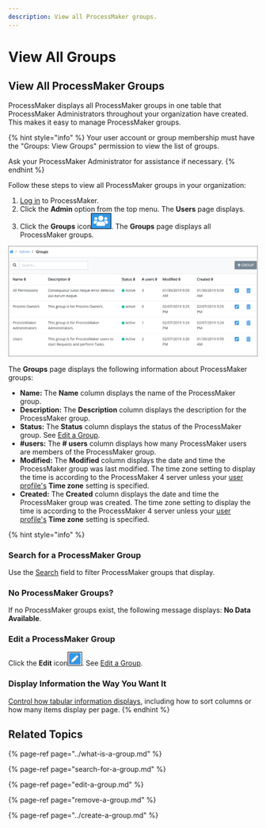 ```yaml
---
description: View all ProcessMaker groups.
---
```


# View All Groups

## View All ProcessMaker Groups <a id="view-all-scripts"></a>

ProcessMaker displays all ProcessMaker groups in one table that ProcessMaker Administrators throughout your organization have created. This makes it easy to manage ProcessMaker groups.

{% hint style="info" %}
Your user account or group membership must have the "Groups: View Groups" permission to view the list of groups.

Ask your ProcessMaker Administrator for assistance if necessary.
{% endhint %}

Follow these steps to view all ProcessMaker groups in your organization:

1. [Log in](../../../using-processmaker/log-in.md#log-in) to ProcessMaker.
2. Click the **Admin** option from the top menu. The **Users** page displays.
3. Click the **Groups** icon![](../../../.gitbook/assets/groups-icon-admin.png). The **Groups** page displays all ProcessMaker groups.

![&quot;Groups&quot; page displays all groups in your organization](../../../.gitbook/assets/groups-page-admin.png)

The **Groups** page displays the following information about ProcessMaker groups:

* **Name:** The **Name** column displays the name of the ProcessMaker group.
* **Description:** The **Description** column displays the description for the ProcessMaker group.
* **Status:** The **Status** column displays the status of the ProcessMaker group. See [Edit a Group](edit-a-group.md).
* **\#users:** The **\# users** column displays how many ProcessMaker users are members of the ProcessMaker group.
* **Modified:** The **Modified** column displays the date and time the ProcessMaker group was last modified. The time zone setting to display the time is according to the ProcessMaker 4 server unless your [user profile's](../../../using-processmaker/profile-settings.md#change-your-profile-settings) **Time zone** setting is specified.
* **Created:** The **Created** column displays the date and time the ProcessMaker group was created. The time zone setting to display the time is according to the ProcessMaker 4 server unless your [user profile's](../../../using-processmaker/profile-settings.md#change-your-profile-settings) **Time zone** setting is specified.

{% hint style="info" %}
### Search for a ProcessMaker Group

Use the [Search](search-for-a-group.md#search-for-a-processmaker-group) field to filter ProcessMaker groups that display.

### No ProcessMaker Groups?

If no ProcessMaker groups exist, the following message displays: **No Data Available**.

### Edit a ProcessMaker Group

Click the **Edit** icon![](../../../.gitbook/assets/edit-icon.png). See [Edit a Group](edit-a-group.md#edit-a-processmaker-group).

### Display Information the Way You Want It

[Control how tabular information displays](../../../using-processmaker/control-how-requests-display-in-a-tab.md), including how to sort columns or how many items display per page.
{% endhint %}

## Related Topics

{% page-ref page="../what-is-a-group.md" %}

{% page-ref page="search-for-a-group.md" %}

{% page-ref page="edit-a-group.md" %}

{% page-ref page="remove-a-group.md" %}

{% page-ref page="../create-a-group.md" %}

